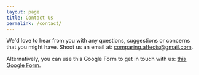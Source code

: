 ```yaml
---
layout: page
title: Contact Us
permalink: /contact/
---
```


<p>We'd love to hear from you with any questions, suggestions or concerns that you might have. Shoot us an email at: <a href="mailto:comparing.affects@gmail.com">comparing.affects@gmail.com</a>.</p>

<p>Alternatively, you can use this Google Form to get in touch with us: <a href="https://docs.google.com/forms/d/e/1FAIpQLSdirycimv0NSo88O_Tb1SqW0eEAOBRbCpSAdciutN2Tchylbw/viewform?usp=sf_link">this Google Form</a>.</p>